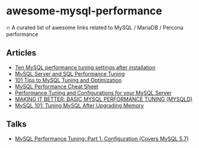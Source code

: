 # awesome-mysql-performance
🔥 A curated list of awesome links related to MySQL / MariaDB / Percona performance

## Articles

- [Ten MySQL performance tuning settings after installation](https://www.percona.com/blog/2014/01/28/10-mysql-performance-tuning-settings-after-installation/)
- [MySQL Server and SQL Performance Tuning](https://www.oracle.com/technetwork/community/developer-day/mysql-performance-tuning-403029.pdf)
- [101 Tips to MySQL Tuning and Optimization](https://www.monitis.com/blog/101-tips-to-mysql-tuning-and-optimization/)
- [MySQL Performance Cheat Sheet](https://severalnines.com/database-blog/mysql-performance-cheat-sheet)
- [Performance Tuning and Configurations for your MySQL Server](https://www.universalclass.com/articles/computers/performance-tuning-and-configurations-for-your-mysql-server.htm)
- [MAKING IT BETTER: BASIC MYSQL PERFORMANCE TUNING (MYSQLD)](https://mediatemple.net/community/products/dv/204404044/making-it-better%3A-basic-mysql-performance-tuning-(mysqld))
- [MySQL 101: Tuning MySQL After Upgrading Memory](https://www.percona.com/blog/2020/09/30/mysql-101-tuning-mysql-after-upgrading-memory/)

## Talks

- [MySQL Performance Tuning: Part 1. Configuration (Covers MySQL 5.7)](https://www.youtube.com/watch?v=0CqMv0ucqFA)